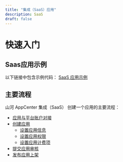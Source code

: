 ```yaml
---
title: "集成（SaaS）应用"
description: SaaS
draft: false
---
```


# 快速入门


## Saas应用示例

以下链接中包含示例代码： [SaaS 应用示例](https://github.com/yanshanlangren/sample_qc_ap)

## 主要流程

山河 AppCenter 集成（SaaS） 创建一个应用的主要流程：

- [应用与平台账户对接](/appcenter/dev-platform/saas-developer-guide/account)
- [创建应用](/appcenter/dev-platform/saas-developer-guide/release/#创建应用)
  - [设置应用信息](/appcenter/dev-platform/saas-developer-guide/release/#设置应用信息)
  - [设置应用权限](/appcenter/dev-platform/saas-developer-guide/release/#设置应用权限)
  - [设置应用计费项](/appcenter/dev-platform/saas-developer-guide/release/#设置应用价格)
- [提交应用审核](/appcenter/dev-platform/saas-developer-guide/release/#提交应用审核)
- [发布应用上架](/appcenter/dev-platform/saas-developer-guide/release/#发布上架应用)

